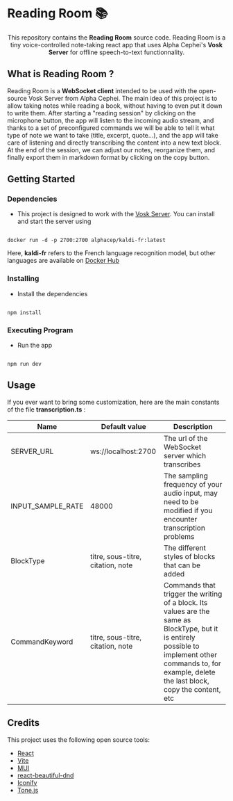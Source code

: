 # Reading Room 📚

<p align="center">
  This repository contains the <strong>Reading Room</strong> source code.
  Reading Room is a tiny voice-controlled note-taking react app that uses Alpha Cephei's <a href="https://github.com/alphacep/vosk-server"></a><strong>Vosk Server</strong> for offline speech-to-text functionnality.
</p>

## What is Reading Room ?

Reading Room is a **WebSocket client** intended to be used with the open-source Vosk Server from Alpha Cephei.
The main idea of this project is to allow taking notes while reading a book, without having to even put it down to write them.
After starting a "reading session" by clicking on the microphone button, the app will listen to the incoming audio stream, and thanks to a set of preconfigured commands we will be able to tell it what type of note we want to take (title, excerpt, quote...), and the app will take care of listening and directly transcribing the content into a new text block. At the end of the session, we can adjust our notes, reorganize them, and finally export them in markdown format by clicking on the copy button.

## Getting Started

### Dependencies

- This project is designed to work with the [Vosk Server](https://github.com/alphacep/vosk-server).
  You can install and start the server using

```

docker run -d -p 2700:2700 alphacep/kaldi-fr:latest
```

Here, **kaldi-fr** refers to the French language recognition model, but other languages ​​are available on [Docker Hub](https://hub.docker.com/u/alphacep)

### Installing

- Install the dependencies

```

npm install

```

### Executing Program

- Run the app

```

npm run dev

```

## Usage

If you ever want to bring some customization, here are the main constants of the file **transcription.ts** :

| Name              | Default value                     | Description                                                                                                                                                                                                 |
| ----------------- | --------------------------------- | ----------------------------------------------------------------------------------------------------------------------------------------------------------------------------------------------------------- |
| SERVER_URL        | ws://localhost:2700               | The url of the WebSocket server which transcribes                                                                                                                                                           |
| INPUT_SAMPLE_RATE | 48000                             | The sampling frequency of your audio input, may need to be modified if you encounter transcription problems                                                                                                 |
| BlockType         | titre, sous-titre, citation, note | The different styles of blocks that can be added                                                                                                                                                            |
| CommandKeyword    | titre, sous-titre, citation, note | Commands that trigger the writing of a block. Its values ​​are the same as BlockType, but it is entirely possible to implement other commands to, for example, delete the last block, copy the content, etc |

## Credits

This project uses the following open source tools:

- [React](https://react.dev/)
- [Vite](https://vitejs.dev/)
- [MUI](https://mui.com/)
- [react-beautiful-dnd](https://github.com/atlassian/react-beautiful-dnd)
- [Iconify](https://iconify.design/)
- [Tone.js](https://tonejs.github.io/)
